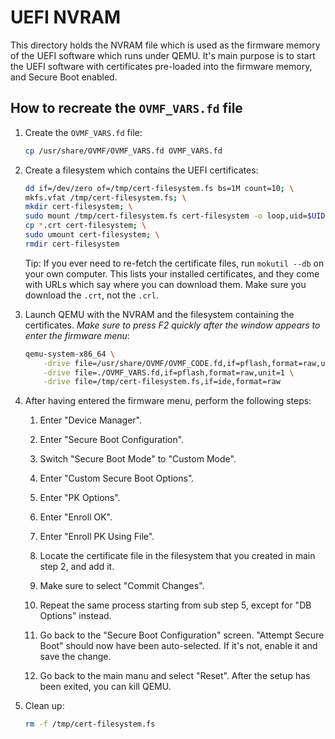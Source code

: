 UEFI NVRAM
==========

This directory holds the NVRAM file which is used as the firmware memory of the UEFI software which
runs under QEMU. It's main purpose is to start the UEFI software with certificates pre-loaded into
the firmware memory, and Secure Boot enabled.

How to recreate the `OVMF_VARS.fd` file
--------------------------------

1. Create the `OVMF_VARS.fd` file:
   ```bash
   cp /usr/share/OVMF/OVMF_VARS.fd OVMF_VARS.fd
   ```

2. Create a filesystem which contains the UEFI certificates:
   ```bash
   dd if=/dev/zero of=/tmp/cert-filesystem.fs bs=1M count=10; \
   mkfs.vfat /tmp/cert-filesystem.fs; \
   mkdir cert-filesystem; \
   sudo mount /tmp/cert-filesystem.fs cert-filesystem -o loop,uid=$UID; \
   cp *.crt cert-filesystem; \
   sudo umount cert-filesystem; \
   rmdir cert-filesystem
   ```

   Tip: If you ever need to re-fetch the certificate files, run `mokutil --db` on your own
   computer. This lists your installed certificates, and they come with URLs which say where you can
   download them. Make sure you download the `.crt`, not the `.crl`.

3. Launch QEMU with the NVRAM and the filesystem containing the certificates. *Make sure to press F2
   quickly after the window appears to enter the firmware menu*:
   ```bash
   qemu-system-x86_64 \
       -drive file=/usr/share/OVMF/OVMF_CODE.fd,if=pflash,format=raw,unit=0,readonly=on \
       -drive file=./OVMF_VARS.fd,if=pflash,format=raw,unit=1 \
       -drive file=/tmp/cert-filesystem.fs,if=ide,format=raw
   ```

4. After having entered the firmware menu, perform the following steps:

    1. Enter "Device Manager".

    2. Enter "Secure Boot Configuration".

    3. Switch "Secure Boot Mode" to "Custom Mode".

    4. Enter "Custom Secure Boot Options".

    5. Enter "PK Options".

    6. Enter "Enroll OK".

    7. Enter "Enroll PK Using File".

    8. Locate the certificate file in the filesystem that you created in main step 2, and add it.

    9. Make sure to select "Commit Changes".

    10. Repeat the same process starting from sub step 5, except for "DB Options" instead.

    11. Go back to the "Secure Boot Configuration" screen. "Attempt Secure Boot" should now have
        been auto-selected. If it's not, enable it and save the change.

    12. Go back to the main manu and select "Reset". After the setup has been exited, you can kill
        QEMU.

5. Clean up:
   ```bash
   rm -f /tmp/cert-filesystem.fs
   ```
